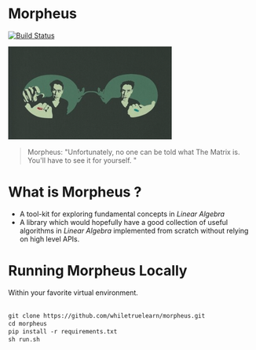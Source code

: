 # Morpheus

[![Build Status](https://travis-ci.org/whiletruelearn/morpheus.svg?branch=main)](https://travis-ci.org/whiletruelearn/morpheus)

![image info](./logo.png)

> Morpheus: "Unfortunately, no one can be told what The Matrix is. You'll have to see it for yourself. "

# What is Morpheus ?

- A tool-kit for exploring fundamental concepts in *Linear Algebra*
- A library which would hopefully have a good collection of useful algorithms in *Linear Algebra* implemented
  from scratch without relying on high level APIs.

# Running Morpheus Locally

Within your favorite virtual environment.

```shell

git clone https://github.com/whiletruelearn/morpheus.git
cd morpheus
pip install -r requirements.txt
sh run.sh
```
